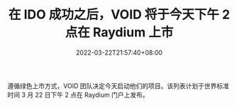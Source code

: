 ﻿---
title: "在 IDO 成功之后，VOID 将于今天下午 2 点在 Raydium 上市"
date: 2022-03-22T21:57:40+08:00
lastmod: 2022-03-22T16:45:40+08:00
draft: false
authors: ["Lacey"]
description: "遵循绿色上市方式，VOID 团队决定今天启动他们的项目。该列表计划于世界标准时间 3 月 22 日下午 2 点在 Raydium 门户上发布。"
featuredImage: "void-listing-raydium-march-22.jpg"
tags: ["Virtual World","虚拟世界","Play to Earn"]
categories: ["news"]
news: ["虚拟世界"]
weight: 
lightgallery: true
pinned: false
recommend: false
recommend1: false
---

遵循绿色上市方式，VOID 团队决定今天启动他们的项目。该列表计划于世界标准时间 3 月 22 日下午 2 点在 Raydium 门户上发布。

<!--more-->

